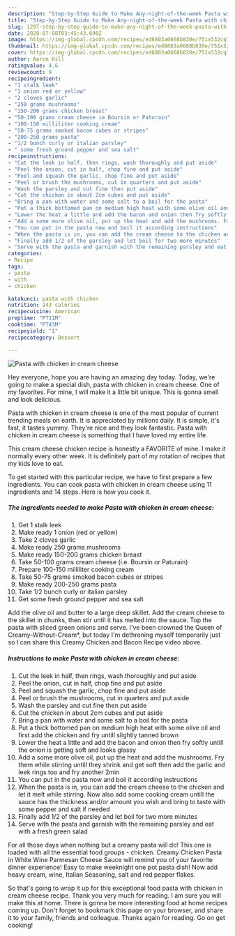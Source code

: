 ```yaml
---
description: "Step-by-Step Guide to Make Any-night-of-the-week Pasta with chicken in cream cheese"
title: "Step-by-Step Guide to Make Any-night-of-the-week Pasta with chicken in cream cheese"
slug: 1297-step-by-step-guide-to-make-any-night-of-the-week-pasta-with-chicken-in-cream-cheese
date: 2020-07-08T03:45:43.690Z
image: https://img-global.cpcdn.com/recipes/ed6803a0668b830e/751x532cq70/pasta-with-chicken-in-cream-cheese-recipe-main-photo.jpg
thumbnail: https://img-global.cpcdn.com/recipes/ed6803a0668b830e/751x532cq70/pasta-with-chicken-in-cream-cheese-recipe-main-photo.jpg
cover: https://img-global.cpcdn.com/recipes/ed6803a0668b830e/751x532cq70/pasta-with-chicken-in-cream-cheese-recipe-main-photo.jpg
author: Aaron Hill
ratingvalue: 4.6
reviewcount: 9
recipeingredient:
- "1 stalk leek"
- "1 onion red or yellow"
- "2 cloves garlic"
- "250 grams mushrooms"
- "150-200 grams chicken breast"
- "50-100 grams cream cheese ie Boursin or Paturain"
- "100-150 milliliter cooking cream"
- "50-75 grams smoked bacon cubes or stripes"
- "200-250 grams pasta"
- "1/2 bunch curly or italian parsley"
- " some fresh ground pepper and sea salt"
recipeinstructions:
- "Cut the leek in half, then rings, wash thoroughly and put aside"
- "Peel the onion, cut in half, chop fine and put aside"
- "Peel and squash the garlic, chop fine and put aside"
- "Peel or brush the mushrooms, cut in quarters and put aside"
- "Wash the parsley and cut fine then put aside"
- "Cut the chicken in about 2cm cubes and put aside"
- "Bring a pan with water and some salt to a boil for the pasta"
- "Put a thick bottomed pan on medium high heat with some olive oil and first add the chicken and fry untill slightly tanned brown"
- "Lower the heat a little and add the bacon and onion then fry softly untill the onion is getting soft and looks glassy"
- "Add a some more olive oil, put up the heat and add the mushrooms. Fry them while stirring untill they shrink and get soft then add the garlic and leek rings too and fry another 2min"
- "You can put in the pasta now and boil it according instructions"
- "When the pasta is in, you can add the cream cheese to the chicken and let it melt while stirring. Now also add some cooking cream untill the sauce has the thickness and/or amount you wish and bring to taste with some pepper and salt if needed"
- "Finally add 1/2 of the parsley and let boil for two more minutes"
- "Serve with the pasta and garnish with the remaining parsley and eat with a fresh green salad"
categories:
- Recipe
tags:
- pasta
- with
- chicken

katakunci: pasta with chicken 
nutrition: 143 calories
recipecuisine: American
preptime: "PT11M"
cooktime: "PT43M"
recipeyield: "1"
recipecategory: Dessert

---
```



![Pasta with chicken in cream cheese](https://img-global.cpcdn.com/recipes/ed6803a0668b830e/751x532cq70/pasta-with-chicken-in-cream-cheese-recipe-main-photo.jpg)

Hey everyone, hope you are having an amazing day today. Today, we're going to make a special dish, pasta with chicken in cream cheese. One of my favorites. For mine, I will make it a little bit unique. This is gonna smell and look delicious.

Pasta with chicken in cream cheese is one of the most popular of current trending meals on earth. It is appreciated by millions daily. It is simple, it's fast, it tastes yummy. They're nice and they look fantastic. Pasta with chicken in cream cheese is something that I have loved my entire life.

This cream cheese chicken recipe is honestly a FAVORITE of mine. I make it normally every other week. It is definitely part of my rotation of recipes that my kids love to eat.


To get started with this particular recipe, we have to first prepare a few ingredients. You can cook pasta with chicken in cream cheese using 11 ingredients and 14 steps. Here is how you cook it.

<!--inarticleads1-->

##### The ingredients needed to make Pasta with chicken in cream cheese:

1. Get 1 stalk leek
1. Make ready 1 onion (red or yellow)
1. Take 2 cloves garlic
1. Make ready 250 grams mushrooms
1. Make ready 150-200 grams chicken breast
1. Take 50-100 grams cream cheese (i.e. Boursin or Paturain)
1. Prepare 100-150 milliliter cooking cream
1. Take 50-75 grams smoked bacon cubes or stripes
1. Make ready 200-250 grams pasta
1. Take 1/2 bunch curly or italian parsley
1. Get  some fresh ground pepper and sea salt


Add the olive oil and butter to a large deep skillet. Add the cream cheese to the skillet in chunks, then stir until it has melted into the sauce. Top the pasta with sliced green onions and serve. I&#39;ve been crowned the Queen of Creamy-Without-Cream*, but today I&#39;m dethroning myself temporarily just so I can share this Creamy Chicken and Bacon Recipe video above. 

<!--inarticleads2-->

##### Instructions to make Pasta with chicken in cream cheese:

1. Cut the leek in half, then rings, wash thoroughly and put aside
1. Peel the onion, cut in half, chop fine and put aside
1. Peel and squash the garlic, chop fine and put aside
1. Peel or brush the mushrooms, cut in quarters and put aside
1. Wash the parsley and cut fine then put aside
1. Cut the chicken in about 2cm cubes and put aside
1. Bring a pan with water and some salt to a boil for the pasta
1. Put a thick bottomed pan on medium high heat with some olive oil and first add the chicken and fry untill slightly tanned brown
1. Lower the heat a little and add the bacon and onion then fry softly untill the onion is getting soft and looks glassy
1. Add a some more olive oil, put up the heat and add the mushrooms. Fry them while stirring untill they shrink and get soft then add the garlic and leek rings too and fry another 2min
1. You can put in the pasta now and boil it according instructions
1. When the pasta is in, you can add the cream cheese to the chicken and let it melt while stirring. Now also add some cooking cream untill the sauce has the thickness and/or amount you wish and bring to taste with some pepper and salt if needed
1. Finally add 1/2 of the parsley and let boil for two more minutes
1. Serve with the pasta and garnish with the remaining parsley and eat with a fresh green salad


For all those days when nothing but a creamy pasta will do! This one is loaded with all the essential food groups - chicken. Creamy Chicken Pasta in White Wine Parmesan Cheese Sauce will remind you of your favorite dinner experience! Easy to make weeknight one pot pasta dish! Now add heavy cream, wine, Italian Seasoning, salt and red pepper flakes. 

So that's going to wrap it up for this exceptional food pasta with chicken in cream cheese recipe. Thank you very much for reading. I am sure you will make this at home. There is gonna be more interesting food at home recipes coming up. Don't forget to bookmark this page on your browser, and share it to your family, friends and colleague. Thanks again for reading. Go on get cooking!
